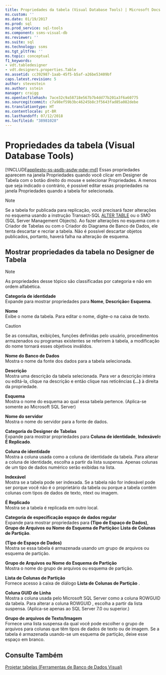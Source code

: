 ```yaml
---
title: Propriedades da tabela (Visual Database Tools) | Microsoft Docs
ms.custom: ''
ms.date: 01/19/2017
ms.prod: sql
ms.prod_service: sql-tools
ms.component: ssms-visual-db
ms.reviewer: ''
ms.suite: sql
ms.technology: ssms
ms.tgt_pltfrm: ''
ms.topic: conceptual
f1_keywords:
- vdt.tabledesigner
- vdt.designers.properties.Table
ms.assetid: cc392987-1aab-45f5-b5af-a26be53409bf
caps.latest.revision: 5
author: stevestein
ms.author: sstein
manager: craigg
ms.openlocfilehash: 7ace32c9a58718e567b7b4dd77b201a3f6a60775
ms.sourcegitcommit: c7a98ef59b3bc46245b8c3f5643fad85a082debe
ms.translationtype: HT
ms.contentlocale: pt-BR
ms.lasthandoff: 07/12/2018
ms.locfileid: "38981028"
---
```

# <a name="table-properties-visual-database-tools"></a>Propriedades da tabela (Visual Database Tools)
[!INCLUDE[appliesto-ss-asdb-asdw-pdw-md](../../includes/appliesto-ss-asdb-asdw-pdw-md.md)]
Essas propriedades aparecem na janela Propriedades quando você clicar em Designer de Tabela com o botão direito do mouse e selecionar Propriedades. A menos que seja indicado o contrário, é possível editar essas propriedades na janela Propriedades quando a tabela for selecionada.  
  
> [!NOTE]  
> Se a tabela for publicada para replicação, você precisará fazer alterações no esquema usando a instrução Transact-SQL [ALTER TABLE](http://msdn.microsoft.com/f1745145-182d-4301-a334-18f799d361d1) ou o SMO (SQL Server Management Objects). Ao fazer alterações no esquema com o Criador de Tabelas ou com o Criador do Diagrama de Banco de Dados, ele tenta descartar e recriar a tabela. Não é possível descartar objetos publicados, portanto, haverá falha na alteração de esquema.  
  
## <a name="show-table-properties-in-table-designer"></a>Mostrar propriedades da tabela no Designer de Tabela  
  
> [!NOTE]  
> As propriedades desse tópico são classificadas por categoria e não em ordem alfabética.  
  
**Categoria de identidade**  
Expande para mostrar propriedades para **Nome**, **Descrição**e **Esquema**.  
  
**Nome**  
Exibe o nome da tabela. Para editar o nome, digite-o na caixa de texto.  
  
> [!CAUTION]  
> Se as consultas, exibições, funções definidas pelo usuário, procedimentos armazenados ou programas existentes se referirem à tabela, a modificação do nome tornará esses objetivos inválidos.  
  
**Nome do Banco de Dados**  
Mostra o nome da fonte dos dados para a tabela selecionada.  
  
**Descrição**  
Mostra uma descrição da tabela selecionada. Para ver a descrição inteira ou editá-la, clique na descrição e então clique nas reticências **(...)** à direita da propriedade.  
  
**Esquema**  
Mostra o nome do esquema ao qual essa tabela pertence. (Aplica-se somente ao Microsoft SQL Server)  
  
**Nome do servidor**  
Mostra o nome do servidor para a fonte de dados.  
  
**Categoria do Designer de Tabelas**  
Expande para mostrar propriedades para **Coluna de identidade**, **Indexável**e **É Replicado**.  
  
**Coluna de identidade**  
Mostra a coluna usada como a coluna de identidade da tabela. Para alterar a coluna de identidade, escolha a partir da lista suspensa. Apenas colunas de um tipo de dados numérico serão exibidas na lista.  
  
**Indexável**  
Mostra se a tabela pode ser indexada. Se a tabela não for indexável pode ser porque você não é o proprietário da tabela ou porque a tabela contém colunas com tipos de dados de texto, ntext ou imagem.  
  
**É Replicado**  
Mostra se a tabela é replicada em outro local.  
  
**Categoria de especificação espaço de dados regular**  
Expande para mostrar propriedades para **(Tipo de Espaço de Dados)**, **Grupo de Arquivos ou Nome do Esquema de Partição**e **Lista de Colunas de Partição**.  
  
**(Tipo de Espaço de Dados)**  
Mostra se essa tabela é armazenada usando um grupo de arquivos ou esquema de partição.  
  
**Grupo de Arquivos ou Nome do Esquema de Partição**  
Mostra o nome do grupo de arquivos ou esquema de partição.  
  
**Lista de Colunas de Partição**  
Fornece acesso à caixa de diálogo **Lista de Colunas de Partição** .  
  
**Coluna GUID de Linha**  
Mostra a coluna usada pelo Microsoft SQL Server como a coluna ROWGUID da tabela. Para alterar a coluna ROWGUID , escolha a partir da lista suspensa. (Aplica-se apenas ao SQL Server 7.0 ou superior.)  
  
**Grupo de arquivos de Texto/Imagem**  
Fornece uma lista suspensa da qual você pode escolher o grupo de arquivos para colunas que têm tipos de dados de texto ou de imagem. Se a tabela é armazenada usando-se um esquema de partição, deixe esse espaço em branco.  
  
## <a name="see-also"></a>Consulte Também  
[Projetar tabelas (Ferramentas de Banco de Dados Visual)](../../ssms/visual-db-tools/design-tables-visual-database-tools.md)  
  
